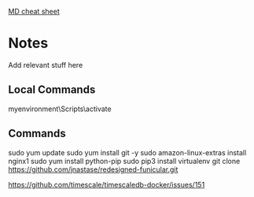 [MD cheat sheet](https://www.markdownguide.org/cheat-sheet)
# Notes
Add relevant stuff here

## Local Commands
myenvironment\Scripts\activate

## Commands
sudo yum update
sudo yum install git -y
sudo amazon-linux-extras install nginx1
sudo yum install python-pip
sudo pip3 install virtualenv
git clone https://github.com/jnastase/redesigned-funicular.git


https://github.com/timescale/timescaledb-docker/issues/151